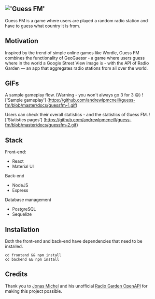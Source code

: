 ## !['Guess FM'](https://i.postimg.cc/X774ff90/GUESS-FM-800-300-px.png)

Guess FM is a game where users are played a random radio station and have to guess what country it is from.

## Motivation

Inspired by the trend of simple online games like Wordle, Guess FM combines the functionality of GeoGuessr - a game where users guess where in the world a Google Street View image is - with the API of Radio Garden — an app that aggregates radio stations from all over the world.

## GIFs

A sample gameplay flow. (Warning - you won't always go 3 for 3 🙃)
!['Sample gameplay'] (https://github.com/andrewlpmcneill/guess-fm/blob/master/docs/guessfm-1.gif)

Users can check their overall statistics - and the statistics of Guess FM. 
!['Statistics pages'] (https://github.com/andrewlpmcneill/guess-fm/blob/master/docs/guessfm-2.gif)

## Stack

Front-end: 
- React
- Material UI

Back-end
- NodeJS
- Express

Database management
- PostgreSQL
- Sequelize

## Installation

Both the front-end and back-end have dependencies that need to be installed. 

```
cd frontend && npm install
cd backend && npm install
```

## Credits

Thank you to [Jonas Michel](https://github.com/jonasrmichel) and his unofficial [Radio Garden OpenAPI](https://jonasrmichel.github.io/radio-garden-openapi/) for making this project possible. 
